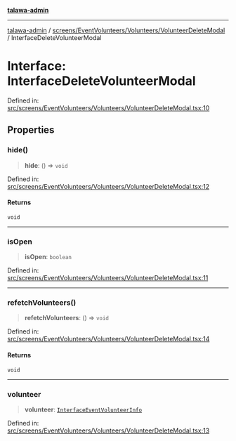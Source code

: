 [**talawa-admin**](../../../../../README.md)

***

[talawa-admin](../../../../../modules.md) / [screens/EventVolunteers/Volunteers/VolunteerDeleteModal](../README.md) / InterfaceDeleteVolunteerModal

# Interface: InterfaceDeleteVolunteerModal

Defined in: [src/screens/EventVolunteers/Volunteers/VolunteerDeleteModal.tsx:10](https://github.com/bint-Eve/talawa-admin/blob/e05e1a03180dbbfc7ba850102958ea6b6cd4b01e/src/screens/EventVolunteers/Volunteers/VolunteerDeleteModal.tsx#L10)

## Properties

### hide()

> **hide**: () => `void`

Defined in: [src/screens/EventVolunteers/Volunteers/VolunteerDeleteModal.tsx:12](https://github.com/bint-Eve/talawa-admin/blob/e05e1a03180dbbfc7ba850102958ea6b6cd4b01e/src/screens/EventVolunteers/Volunteers/VolunteerDeleteModal.tsx#L12)

#### Returns

`void`

***

### isOpen

> **isOpen**: `boolean`

Defined in: [src/screens/EventVolunteers/Volunteers/VolunteerDeleteModal.tsx:11](https://github.com/bint-Eve/talawa-admin/blob/e05e1a03180dbbfc7ba850102958ea6b6cd4b01e/src/screens/EventVolunteers/Volunteers/VolunteerDeleteModal.tsx#L11)

***

### refetchVolunteers()

> **refetchVolunteers**: () => `void`

Defined in: [src/screens/EventVolunteers/Volunteers/VolunteerDeleteModal.tsx:14](https://github.com/bint-Eve/talawa-admin/blob/e05e1a03180dbbfc7ba850102958ea6b6cd4b01e/src/screens/EventVolunteers/Volunteers/VolunteerDeleteModal.tsx#L14)

#### Returns

`void`

***

### volunteer

> **volunteer**: [`InterfaceEventVolunteerInfo`](../../../../../utils/interfaces/interfaces/InterfaceEventVolunteerInfo.md)

Defined in: [src/screens/EventVolunteers/Volunteers/VolunteerDeleteModal.tsx:13](https://github.com/bint-Eve/talawa-admin/blob/e05e1a03180dbbfc7ba850102958ea6b6cd4b01e/src/screens/EventVolunteers/Volunteers/VolunteerDeleteModal.tsx#L13)

